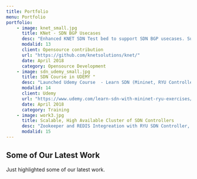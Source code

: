 ```yaml
---
title: Portfolio
menu: Portfolio
portfolio:
    - image: knet_small.jpg
      title: KNet - SDN BGP Usecases
      desc: "Enhanced KNET SDN Test bed to support SDN BGP usecases. Supports to setup smalled to larged SDN BGP Test Topology within a minute. No more headaches with mininet for setting up the BGP SDN Test environment."
      modalid: 13
      client: Opensource contribution
      url: "https://github.com/knetsolutions/knet/"
      date: April 2018
      category: Opensource Development
    - image: sdn_udemy_small.jpg
      title: SDN Course in UDEMY "
      desc: "Launched Udemy Course  - Learn SDN (Mininet, RYU Controller) with practical exercises"
      modalid: 14
      client: Udemy
      url: "https://www.udemy.com/learn-sdn-with-mininet-ryu-exercises/?couponCode=10DOLLAR"
      date: April 2018
      category: Training
    - image: work3.jpg
      title: Scalable, High Available Cluster of SDN Controllers
      desc: "Zookeeper and REDIS Integreation with RYU SDN Controller, to achive Scalable, Fault Tolerance Mulitcontroller SDN Environment."
      modalid: 15      
---
```


## Some of Our Latest Work

Just highlighted some of our latest work.